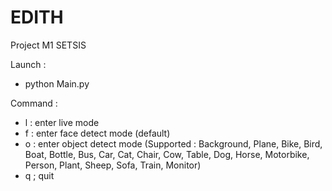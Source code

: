 # EDITH
Project M1 SETSIS

Launch : 
  - python Main.py

Command :
  - l : enter live mode 
  - f : enter face detect mode (default)
  - o : enter object detect mode (Supported : Background, Plane, Bike, Bird, Boat, Bottle, Bus, Car, Cat, Chair, Cow, Table, Dog, Horse, Motorbike, Person, Plant, Sheep, Sofa, Train, Monitor)
  - q ; quit
